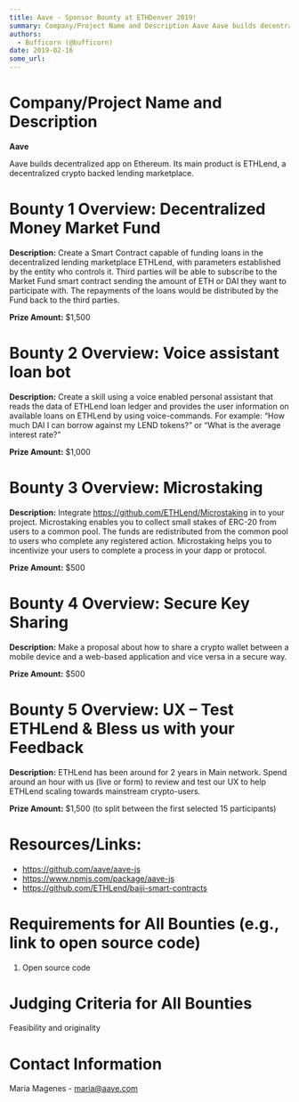 ```yaml
---
title: Aave - Sponsor Bounty at ETHDenver 2019!
summary: Company/Project Name and Description Aave Aave builds decentralized app on Ethereum. Its main product is ETHLend, a decentralized crypto backed lending marketplace. Bounty 1 Overview  Decentralized Money Market Fund Description: Create a Smart Contract capable of funding loans in the decentralized lending marketplace ETHLend, with parameters established by the entity who controls it. Third parties will be able to subscribe to the Market Fund smart contract sending the amount of ETH or DAI they w
authors:
  - Bufficorn (@bufficorn)
date: 2019-02-16
some_url: 
---
```


# Company/Project Name and Description

**Aave**

Aave builds decentralized app on Ethereum. Its main product is ETHLend, a decentralized crypto backed lending marketplace.

# Bounty 1 Overview: Decentralized Money Market Fund

**Description:** Create a Smart Contract capable of funding loans in the decentralized lending marketplace ETHLend, with parameters established by the entity who controls it. Third parties will be able to subscribe to the Market Fund smart contract sending the amount of  ETH or DAI  they want to participate with. The repayments of the loans would be distributed by the Fund back to the third parties.

**Prize Amount:** $1,500

# Bounty 2 Overview: Voice assistant loan bot

**Description:** Create a skill using a voice enabled personal assistant that reads the data of ETHLend loan ledger and provides the user information on available loans on ETHLend by using voice-commands. For example: “How much DAI I can borrow against my LEND tokens?” or “What is the average interest rate?” 

**Prize Amount:** $1,000

# Bounty 3 Overview: Microstaking

**Description:** Integrate https://github.com/ETHLend/Microstaking in to your project. Microstaking enables you to collect small stakes of ERC-20 from users to a common pool. The funds are redistributed from the common pool to users who complete any registered action. Microstaking helps you to incentivize your users to complete a process in your dapp or protocol.

**Prize Amount:** $500

# Bounty 4 Overview: Secure Key Sharing

**Description:** Make a proposal about how to share a crypto wallet between a mobile device and a web-based application and vice versa in a secure way. 

**Prize Amount:** $500

# Bounty 5 Overview: UX – Test ETHLend & Bless us with your Feedback

**Description:** ETHLend has been around for 2 years in Main network. Spend around an hour with us (live or form) to review and test our UX to help ETHLend scaling towards mainstream crypto-users. 

**Prize Amount:** $1,500 (to split between the first selected 15 participants)

# Resources/Links:
- https://github.com/aave/aave-js
- https://www.npmjs.com/package/aave-js
- https://github.com/ETHLend/baiji-smart-contracts

# Requirements for All Bounties (e.g., link to open source code)

1. Open source code

# Judging Criteria for All Bounties

Feasibility and originality

# Contact Information

Maria Magenes - maria@aave.com


